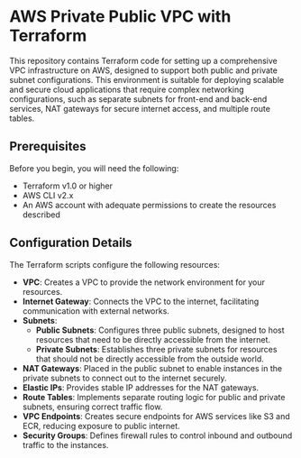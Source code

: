 # AWS Private Public VPC with Terraform

This repository contains Terraform code for setting up a comprehensive VPC infrastructure on AWS, designed to support both public and private subnet configurations. This environment is suitable for deploying scalable and secure cloud applications that require complex networking configurations, such as separate subnets for front-end and back-end services, NAT gateways for secure internet access, and multiple route tables.

## Prerequisites

Before you begin, you will need the following:

- Terraform v1.0 or higher
- AWS CLI v2.x
- An AWS account with adequate permissions to create the resources described

## Configuration Details

The Terraform scripts configure the following resources:

- **VPC**: Creates a VPC to provide the network environment for your resources.
- **Internet Gateway**: Connects the VPC to the internet, facilitating communication with external networks.
- **Subnets**:
  - **Public Subnets**: Configures three public subnets, designed to host resources that need to be directly accessible from the internet.
  - **Private Subnets**: Establishes three private subnets for resources that should not be directly accessible from the outside world.
- **NAT Gateways**: Placed in the public subnet to enable instances in the private subnets to connect out to the internet securely.
- **Elastic IPs**: Provides stable IP addresses for the NAT gateways.
- **Route Tables**: Implements separate routing logic for public and private subnets, ensuring correct traffic flow.
- **VPC Endpoints**: Creates secure endpoints for AWS services like S3 and ECR, reducing exposure to public internet.
- **Security Groups**: Defines firewall rules to control inbound and outbound traffic to the instances.

